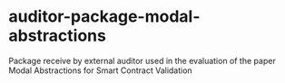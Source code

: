 # auditor-package-modal-abstractions
Package receive by external auditor used in the evaluation of the paper Modal Abstractions for Smart Contract Validation
